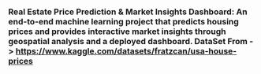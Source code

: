 ### **Real Estate Price Prediction & Market Insights Dashboard:** An end-to-end machine learning project that predicts housing prices and provides interactive market insights through geospatial analysis and a deployed dashboard. DataSet From -> https://www.kaggle.com/datasets/fratzcan/usa-house-prices
